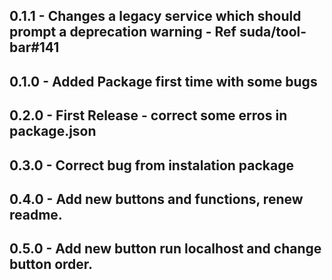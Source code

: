 ## 0.1.1 - Changes a legacy service which should prompt a deprecation warning - Ref suda/tool-bar#141
## 0.1.0 - Added Package first time with some bugs
## 0.2.0 - First Release - correct some erros in package.json
## 0.3.0 - Correct bug from instalation package
## 0.4.0 - Add new buttons and functions, renew readme.
## 0.5.0 - Add new button run localhost and change button order.
